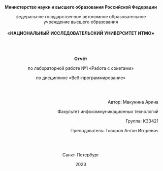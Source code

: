 **<p style="text-align: center;">Министерство науки и высшего образования Российской Федерации<p>**
<p style="text-align: center;">федеральное государственное автономное образовательное учреждение высшего образования</p>

<h4 style="text-align: center;">«НАЦИОНАЛЬНЫЙ ИССЛЕДОВАТЕЛЬСКИЙ УНИВЕРСИТЕТ ИТМО»</h4>

<br><br>

**<p style="text-align: center;">Отчёт</p>**
<p style="text-align: center;">по лабораторной работе №1 «Работа с сокетами»</p>
<p style="text-align: center;">по дисциплине «Веб-программирование»</p>

<br><br>

<p style="text-align: right;">Автор: Макунина Арина</p>
<p style="text-align: right;">Факультет инфокоммуникационных технологий</p>
<p style="text-align: right;">Группа: K33421</p>
<p style="text-align: right;">Преподаватель: Говоров Антон Игоревич</p>

<br><br>

<p style="text-align: center;">Санкт-Петербург</p>
<p style="text-align: center;">2023</p>